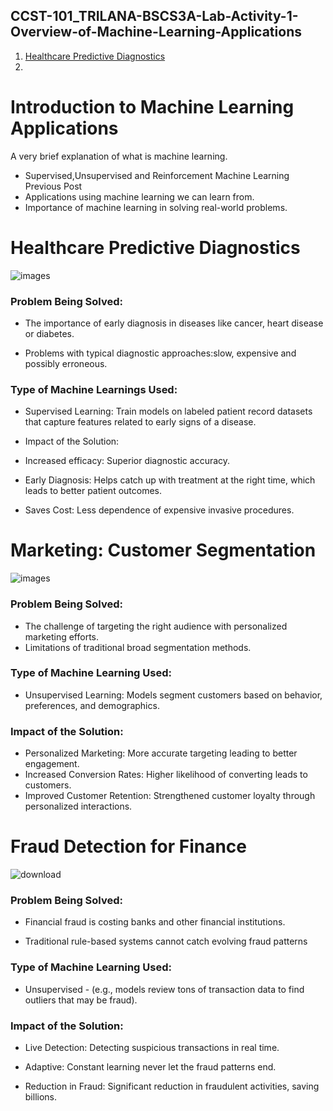 ## CCST-101_TRILANA-BSCS3A-Lab-Activity-1-Overview-of-Machine-Learning-Applications

1.   [Healthcare Predictive Diagnostics](#healthcare-predictive-diagnostics)
2.   
# Introduction to Machine Learning Applications
 A very brief explanation of what is machine learning.
* Supervised,Unsupervised and Reinforcement Machine Learning Previous Post
* Applications using machine learning we can learn from.
* Importance of machine learning in solving real-world problems.

# Healthcare Predictive Diagnostics
 ![images](https://github.com/user-attachments/assets/c5bb8d04-a9c1-4fe3-9aff-eac551c2d240)

### Problem Being Solved:

* The importance of early diagnosis in diseases like cancer, heart disease or diabetes.

* Problems with typical diagnostic approaches:slow, expensive and possibly erroneous.

### Type of Machine Learnings Used:

* Supervised Learning: Train models on labeled patient record datasets that capture features related to early signs of a disease.

* Impact of the Solution:

* Increased efficacy: Superior diagnostic accuracy.

* Early Diagnosis: Helps catch up with treatment at the right time, which leads to better patient outcomes.

* Saves Cost: Less dependence of expensive invasive procedures.

# Marketing: Customer Segmentation
![images](https://github.com/user-attachments/assets/2e3f0218-8ad0-403c-9c17-3a2f9afcfad8)

### Problem Being Solved:

* The challenge of targeting the right audience with personalized marketing efforts.
* Limitations of traditional broad segmentation methods.

### Type of Machine Learning Used:

* Unsupervised Learning: Models segment customers based on behavior, preferences, and demographics.

### Impact of the Solution:

* Personalized Marketing: More accurate targeting leading to better engagement.
* Increased Conversion Rates: Higher likelihood of converting leads to customers.
* Improved Customer Retention: Strengthened customer loyalty through personalized interactions.

#  Fraud Detection for Finance
![download](https://github.com/user-attachments/assets/aac698d6-b247-4a25-916f-40d58d04ff78)

### Problem Being Solved:

* Financial fraud is costing banks and other financial institutions.

* Traditional rule-based systems cannot catch evolving fraud patterns

### Type of Machine Learning Used:

* Unsupervised - (e.g., models review tons of transaction data to find outliers that may be fraud).

### Impact of the Solution:

* Live Detection: Detecting suspicious transactions in real time.

* Adaptive: Constant learning never let the fraud patterns end.

* Reduction in Fraud: Significant reduction in fraudulent activities, saving billions.




